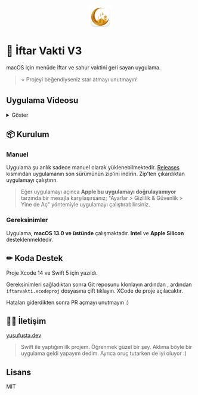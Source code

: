 <p align="center">
  <img src="https://raw.githubusercontent.com/yusufusta/iftarvakti/main/iftarvakti/Assets.xcassets/AppIcon.appiconset/icon_512%401x.png" height=64 />
</p>

# 🕌 İftar Vakti V3
macOS için menüde iftar ve sahur vaktini geri sayan uygulama.

> ⭐️ Projeyi beğendiyseniz star atmayı unutmayın!

## Uygulama Videosu
<details>
  <summary>Göster</summary>

![Screen Recording 2023-03-26 at 16 02 29](https://user-images.githubusercontent.com/46392667/227778690-8745ea11-991a-4d75-b722-d1e89b084daf.gif)

</details>


## 📦 Kurulum

### Manuel
Uygulama şu anlık sadece manuel olarak yüklenebilmektedir. [Releases](https://github.com/yusufusta/iftarvakti/releases) kısmından uygulamanın son sürümünün zip'ini indirin.
Zip'ten çıkardıktan uygulamayı çalıştırın.

> Eğer uygulamayı açınca **Apple bu uygulamayı doğrulayamıyor** tarzında bir mesajla karşılaşırsanız; "Ayarlar > Gizlilik & Güvenlik > Yine de Aç" yöntemiyle uygulamayı çalıştırabilirsiniz.

### Gereksinimler
Uygulama, **macOS 13.0 ve üstünde** çalışmaktadır. **Intel** ve **Apple Silicon** desteklenmektedir.

## ✏ Koda Destek
Proje Xcode 14 ve Swift 5 için yazıldı.

Gereksinimleri sağladıktan sonra Git reposunu klonlayın ardından , ardından `iftarvakti.xcodeproj` dosyasına çift tıklayın. XCode de proje açılacaktır.

Hataları giderdikten sonra PR açmayı unutmayın :)

## 👨‍💻 İletişim
[yusufusta.dev](https://yusufusta.dev)

> Swift ile yaptığım ilk projem. Öğrenmek güzel bir şey. Aklıma böyle bir uygulama geldi yapayım dedim. Ayrıca oruç tutarken de iyi oluyor :)

## Lisans

MIT
